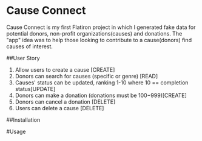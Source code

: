 # Cause Connect

Cause Connect is my first Flatiron project in which I generated fake data for potential donors, non-profit organizations(causes) and donations. The "app" idea was to help those looking to contribute to a cause(donors) find causes of interest.

##User Story
  1. Allow users to create a cause [CREATE]
  2. Donors can search for causes (specific or genre) [READ]
  3. Causes' status can be updated, ranking 1-10 where 10 == completion status[UPDATE]
  4. Donors can make a donation (donations must be $100-$999)[CREATE]
  5. Donors can cancel a donation [DELETE]
  6. Users can delete a cause [DELETE]

##Installation

#Usage
